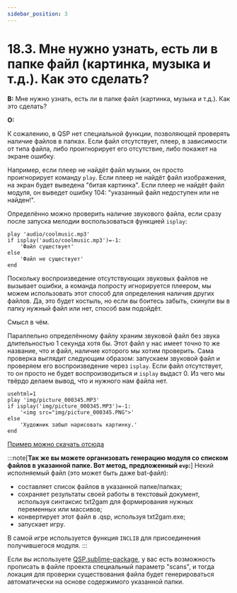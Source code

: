 ```yaml
---
sidebar_position: 3
---
```


# 18.3. Мне нужно узнать, есть ли в папке файл (картинка, музыка и т.д.). Как это сделать?
<!-- [:faq_18_03] -->
**В:** Мне нужно узнать, есть ли в папке файл (картинка, музыка и т.д.). Как это сделать?

**О:**

К сожалению, в QSP нет специальной функции, позволяющей проверять наличие файлов в папках. Если файл отсутствует, плеер, в зависимости от типа файла, либо проигнорирует его отсутствие, либо покажет на экране ошибку.

Например, если плеер не найдёт файл музыки, он просто проигнорирует команду `play`. Если плеер не найдёт файл изображения, на экран будет выведена "битая картинка". Если плеер не найдёт файл модуля, он выведет ошибку 104: "указанный файл недоступен или не найден!".

Определённо можно проверить наличие звукового файла, если сразу после запуска мелодии воспользоваться функцией `isplay`:

```qsp
play 'audio/coolmusic.mp3'
if isplay('audio/coolmusic.mp3')=-1:
	'Файл существует'
else
	'Файл не существует'
end
```

Поскольку воспроизведение отсутствующих звуковых файлов не вызывает ошибки, а команда попросту игнорируется плеером, мы можем использовать этот способ для определения наличия других файлов. Да, это будет костыль, но если вы боитесь забыть, скинули вы в папку нужный файл или нет, способ вам подойдёт.

Смысл в чём.

Параллельно определённому файлу храним звуковой файл без звука длительностью 1 секунда хотя бы. Этот файл у нас имеет точно то же название, что и файл, наличие которого мы хотим проверить. Сама проверка выглядит следующим образом: запускаем звуковой файл и проверяем его воспроизведение через `isplay`. Если файл отсутствует, то он просто не будет воспроизводиться и `isplay` выдаст 0. Из чего мы твёрдо делаем вывод, что и нужного нам файла нет.
```qsp
usehtml=1
play 'img/picture_000345.MP3'
if isplay('img/picture_000345.MP3')=-1:
	'<img src="img/picture_000345.PNG">'
else
	'Художник забыл нарисовать картинку.'
end
```
[Пример можно скачать отсюда](https://mega.nz/file/2W5wgbJL#E1rCFrBpwVonlTlWHIC7xVdBWoFUoF5SFOpWcz2J2Xo)


:::note[**Так же вы можете организовать генерацию модуля со списком файлов в указанной папке. Вот метод, предложенный `evp`:**]
Некий исполняемый файл (это может быть даже bat-файл):
* составляет список файлов в указанной папке/папках;
* сохраняет результаты своей работы в текстовый документ, используя синтаксис txt2gam для формирования нужных переменных или массивов;
* конвертирует этот файл в .qsp, используя txt2gam.exe;
* запускает игру.

В самой игре используется функция `INCLIB` для присоединения получившегося модуля.
:::

Если вы используете [QSP.sublime-package](https://github.com/AleksVersus/JAD_for_QSP), у вас есть возможность прописать в файле проекта специальный параметр "scans", и тогда локация для проверки существования файла будет генерироваться автоматически на основе содержимого указанной папки.
